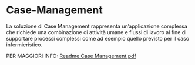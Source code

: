 # Case-Management
La soluzione di Case Management rappresenta un’applicazione complessa che richiede una combinazione di attività umane e flussi di lavoro al fine di supportare processi complessi come ad esempio quello previsto per il caso infermieristico.

PER MAGGIORI INFO: [Readme Case Management.pdf](https://github.com/Jamio-openwork/Case-Management/files/7761310/Readme.Case.Management.pdf)

